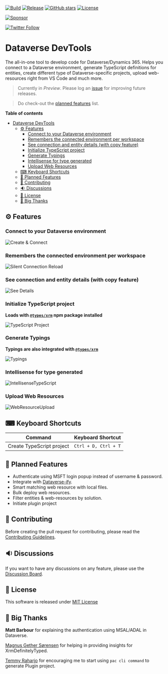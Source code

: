 [![Build](https://github.com/Power-Maverick/DataverseDevTools-VSCode/actions/workflows/build.yml/badge.svg?branch=main)](https://github.com/Power-Maverick/DataverseDevTools-VSCode/actions/workflows/build.yml)
[![Release](https://github.com/Power-Maverick/DataverseDevTools-VSCode/actions/workflows/release.yml/badge.svg?branch=main)](https://github.com/Power-Maverick/DataverseDevTools-VSCode/actions/workflows/release.yml)
[![GitHub stars](https://img.shields.io/github/stars/Power-Maverick/DataverseDevTools-VSCode?label=github%20stars)](https://github.com/Power-Maverick/DataverseDevTools-VSCode)
[![License](https://img.shields.io/github/license/Power-Maverick/DataverseDevTools-VSCode)](https://github.com/Power-Maverick/DataverseDevTools-VSCode/blob/master/LICENSE)

[![Sponsor](https://img.shields.io/static/v1?label=Sponsor&message=%E2%9D%A4&logo=GitHub)](https://github.com/sponsors/Power-Maverick)

[![Twitter Follow](https://img.shields.io/twitter/follow/DanzMaverick?style=social)](https://twitter.com/Danzmaverick)

# Dataverse DevTools

The all-in-one tool to develop code for Dataverse/Dynamics 365. Helps you connect to a Dataverse environment, generate TypeScript definitions for entities, create different type of Dataverse-specific projects, upload web-resources right from VS Code and much more.

> Currently in _Preview_. Please log an [issue](https://github.com/Power-Maverick/DataverseDevTools-VSCode/issues/new?assignees=Power-Maverick&labels=bug%2Ctriage&template=issue-form-bug.yaml&title=%5BBug%5D%3A+) for improving future releases.

> Do check-out the [planned features](#-planned-features) list.

**Table of contents**

- [Dataverse DevTools](#dataverse-devtools)
  - [⚙ Features](#-features)
    - [Connect to your Dataverse environment](#connect-to-your-dataverse-environment)
    - [Remembers the connected environment per workspace](#remembers-the-connected-environment-per-workspace)
    - [See connection and entity details (with copy feature)](#see-connection-and-entity-details-with-copy-feature)
    - [Initialize TypeScript project](#initialize-typescript-project)
    - [Generate Typings](#generate-typings)
    - [Intellisense for type generated](#intellisense-for-type-generated)
    - [Upload Web Resources](#upload-web-resources)
  - [⌨ Keyboard Shortcuts](#-keyboard-shortcuts)
  - [💭 Planned Features](#-planned-features)
  - [🔌 Contributing](#-contributing)
  - [🔉 Discussions](#-discussions)
  - [📃 License](#-license)
  - [💙 Big Thanks](#-big-thanks)

## ⚙ Features

### Connect to your Dataverse environment

![Create & Connect](https://github.com/Power-Maverick/DataverseDevTools-VSCode/blob/main/assets/Create&Connect.gif?raw=true)

### Remembers the connected environment per workspace

![Silent Connection Reload](https://github.com/Power-Maverick/DataverseDevTools-VSCode/blob/main/assets/RememberConnection.gif?raw=true)

### See connection and entity details (with copy feature)

![See Details](https://github.com/Power-Maverick/DataverseDevTools-VSCode/blob/main/assets/Connection&EntityDetails.gif?raw=true)

### Initialize TypeScript project

**Loads with [`@types/xrm`](https://www.npmjs.com/package/@types/xrm) npm package installed**

![TypeScript Project](https://github.com/Power-Maverick/DataverseDevTools-VSCode/blob/main/assets/TypeScriptInitialization.gif?raw=true)

### Generate Typings

**Typings are also integrated with [`@types/xrm`](https://www.npmjs.com/package/@types/xrm)**

![Typings](https://github.com/Power-Maverick/DataverseDevTools-VSCode/blob/main/assets/GenerateTypings.gif?raw=true)

### Intellisense for type generated

![IntellisenseTypeScript](https://github.com/Power-Maverick/DataverseDevTools-VSCode/blob/main/assets/IntellisenseForTypeScript.gif?raw=true)

### Upload Web Resources

![WebResourceUpload](https://github.com/Power-Maverick/DataverseDevTools-VSCode/blob/main/assets/WebResourceUpload.gif?raw=true)

## ⌨ Keyboard Shortcuts

| Command                   | Keyboard Shortcut    |
| ------------------------- | -------------------- |
| Create TypeScript project | `Ctrl + D, Ctrl + T` |

## 💭 Planned Features

-   Authenticate using MSFT login popup instead of username & password.
-   Integrate with [Dataverse-ify](https://github.com/scottdurow/dataverse-ify/).
-   Smart matching web resource with local files.
-   Bulk deploy web resources.
-   Filter entities & web-resources by solution.
-   Initiate plugin project

## 🔌 Contributing

Before creating the pull request for contributing, please read the [Contributing Guidelines](CONTRIBUTING.md).

## 🔉 Discussions

If you want to have any discussions on any feature, please use the [Discussion Board](https://github.com/Power-Maverick/DataverseDevTools-VSCode/discussions).

## 📃 License

This software is released under [MIT License](http://www.opensource.org/licenses/mit-license.php)

## 💙 Big Thanks

**Matt Barbour** for explaining the authentication using MSAL/ADAL in Dataverse.

[Magnus Gether Sørensen](https://www.linkedin.com/in/xrmwizard/) for helping in providing insights for XrmDefinitelyTyped.

[Temmy Raharjo](https://www.linkedin.com/in/temmy-wahyu-raharjo/) for encouraging me to start using `pac cli command` to generate Plugin project.
